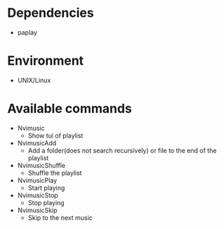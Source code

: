 # Dependencies
- paplay

# Environment
- UNIX/Linux

# Available commands
- Nvimusic
    - Show tui of playlist
- NvimusicAdd
    - Add a folder(does not search recursively) or file to the end of the playlist
- NvimusicShuffle
    - Shuffle the playlist
- NvimusicPlay
    - Start playing
- NvimusicStop
    - Stop playing
- NvimusicSkip
    - Skip to the next music

